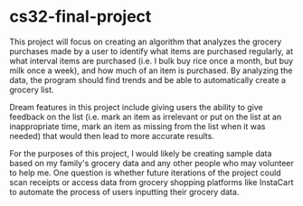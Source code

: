 # cs32-final-project

This project will focus on creating an algorithm that analyzes the grocery purchases made by a user to identify what items are purchased regularly, at what interval items are purchased (i.e. I bulk buy rice once a month, but buy milk once a week), and how much of an item is purchased. By analyzing the data, the program should find trends and be able to automatically create a grocery list.

Dream features in this project include giving users the ability to give feedback on the list (i.e. mark an item as irrelevant or put on the list at an inappropriate time, mark an item as missing from the list when it was needed) that would then lead to more accurate results.

For the purposes of this project, I would likely be creating sample data based on my family's grocery data and any other people who may volunteer to help me. One question is whether future iterations of the project could scan receipts or access data from grocery shopping platforms like InstaCart to automate the process of users inputting their grocery data.
